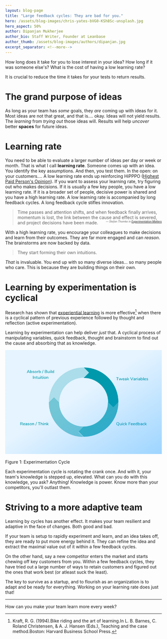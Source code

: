 ```yaml
---
layout: blog-page
title: "Large feedback cycles: They are bad for you."
hero: /assets/blog-images/chris-yates-bVG0-KSh8Sc-unsplash.jpg
hero_aspect: 50%
author: Dipanjan Mukherjee
author_bio: Staff Writer, Founder at Leanbase
author_thumb: /assets/blog-images/authors/dipanjan.jpg
excerpt_separator: <!--more-->
---
```


How long does it take for you to lose interest in your idea? How long if it was someone else's? What is the cost of having a low learning rate?

It is crucial to reduce the time it takes for your tests to return results.

<!--more-->

# The grand purpose of ideas

As long as your team has _some_ goals, they *are* coming up with ideas for it. Most ideas are not that great, and that is.... okay. Ideas will not yield results. The *learning* from _trying out_ those ideas will. Results will help *uncover* better **spaces** for future ideas.

# Learning rate

You need to be able to evaluate a larger number of ideas per day or week or month. That is what I call **learning rate**.  Someone comes up with an idea. You identify the key assumptions. And then, you test them. In the open: on your customers.... A low learning rate ends up reinforcing HiPPPO ([Highest Paid Person's Opinion](https://www.forbes.com/sites/bernardmarr/2017/10/26/data-driven-decision-making-beware-of-the-hippo-effect/#487e060880f9)). If you want to assess your learning rate, try figuring out who makes decisions. If it is usually a few key people, you have a low learning rate. If it is a broader set of people, decisive power is shared and you have a high learning rate. A low learning rate is accompanied by long feedback cycles. A long feedback cycle stifles innovation.

> Time passes and attention shifts, and when feedback finally arrives, momentum is lost, the link between the cause and effect is severed, and project decisions have been made. <i style="float: right; font-size: 0.6em;">&mdash; Stefan Thomke in <a target="1" href="https://books.google.com/books?id=nM-5IWBGhoEC&lpg=PP1&dq=experimentation%20matters&pg=PP1#v=onepage&q=experimentation%20matters&f=false">Experimentation Matters</a></i>

With a high learning rate, you encourage your colleagues to make decisions and learn from their outcomes. They are far more engaged and can *reason*. The brainstorms are now backed by data. 

> They start forming their own intuitions.

*That* is invaluable. You end up with so many diverse ideas... so many people who care. This is because they are building things on their own. 

# Learning by experimentation is cyclical

Research has shown that [experiential learning](https://en.m.wikipedia.org/wiki/Experiential_learning) is more effective[^1] when there is a cyclical pattern of previous experience followed by thought and reflection (active experimentation).

Learning by experimentation can help deliver _just_ that. A cyclical process of manipulating variables, quick feedback, thought and brainstorm to find out the cause and absorbing that as knowledge. 

<div class="figure">
  <img src="/assets/blog-images/experimentation-cycle.png">
  <p class="caption"><span>Figure 1:</span> Experimentation Cycle</p>
</div>

Each experimentation cycle is rotating the crank once. And with it, your team's knowledge is stepped up, elevated. What can you do with this knowledge, you ask? Anything! Knowledge is power. Know more than your competitors, you'll outlast them.

# Striving to a more adaptive team

Learning by cycles has another effect. It makes your team resilient and adaptive in the face of changes. Both good and bad.

If your team is setup to rapidly experiment and learn, and an idea takes off, they are ready to put more energy behind it. They can refine the idea and extract the maximal value out of it within a few feedback cycles.

On the other hand, say a new competitor enters the market and starts chewing off key customers from you. Within a few feedback cycles, they have tried out a large number of ways to retain customers and figured out the ones that work best (or atleast suck the least).

The key to survive as a startup, and to flourish as an organization is to adapt and be ready for everything. Working on your learning rate does just that!

<hr/>

How can you make your team learn more every week?



[^1]: Kraft, R. G. (1994).Bike riding and the art of learning.In L. B. Barnes, C. Roland Christensen, & A. J. Hansen (Eds.), Teaching and the case method.Boston: Harvard Business School Press.